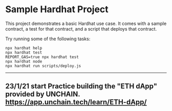 # Sample Hardhat Project

This project demonstrates a basic Hardhat use case. It comes with a sample contract, a test for that contract, and a script that deploys that contract.

Try running some of the following tasks:

```shell
npx hardhat help
npx hardhat test
REPORT_GAS=true npx hardhat test
npx hardhat node
npx hardhat run scripts/deploy.js
```

-----------------
23/1/21 start
Practice building the "ETH dApp" provided by UNCHAIN.
https://app.unchain.tech/learn/ETH-dApp/
-----------------